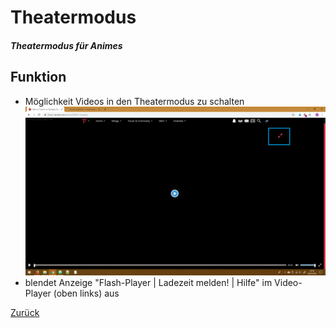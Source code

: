# Theatermodus
##### Theatermodus für Animes
## Funktion
+ Möglichkeit Videos in den Theatermodus zu schalten
![Bild Theatermodus](../screenshots/theater.png)
+ blendet Anzeige "Flash-Player \| Ladezeit melden! \| Hilfe" im Video-Player (oben links) aus

[Zurück](../)
